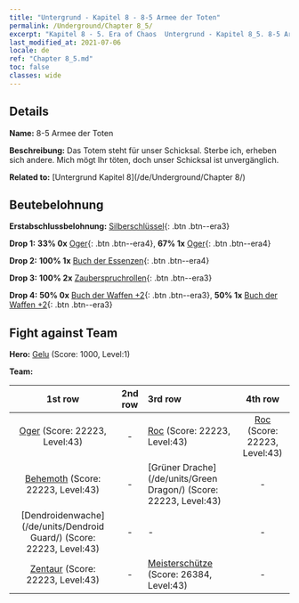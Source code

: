 ```yaml
---
title: "Untergrund - Kapitel 8 - 8-5 Armee der Toten"
permalink: /Underground/Chapter 8_5/
excerpt: "Kapitel 8 - 5. Era of Chaos  Untergrund - Kapitel 8_5. 8-5 Armee der Toten"
last_modified_at: 2021-07-06
locale: de
ref: "Chapter 8_5.md"
toc: false
classes: wide
---
```


## Details

 **Name:** 8-5 Armee der Toten

 **Beschreibung:** Das Totem steht für unser Schicksal. Sterbe ich, erheben sich andere. Mich mögt Ihr töten, doch unser Schicksal ist unvergänglich.

 **Related to:** [Untergrund Kapitel 8](/de/Underground/Chapter 8/)

## Beutebelohnung

 **Erstabschlussbelohnung:** [Silberschlüssel](/ItemsDE/con_693/){: .btn .btn--era3}

 **Drop 1:** **33% 0x** [Oger](/ItemsDE/unt_220/){: .btn .btn--era4}, **67% 1x** [Oger](/ItemsDE/unt_220/){: .btn .btn--era4}

 **Drop 2:** **100% 1x** [Buch der Essenzen](/ItemsDE/mat_39/){: .btn .btn--era4}

 **Drop 3:** **100% 2x** [Zauberspruchrollen](/ItemsDE/con_694/){: .btn .btn--era3}

 **Drop 4:** **50% 0x** [Buch der Waffen +2](/ItemsDE/mat_32/){: .btn .btn--era3}, **50% 1x** [Buch der Waffen +2](/ItemsDE/mat_32/){: .btn .btn--era3}


## Fight against Team
 **Hero:** [Gelu](/de/heroes/Gelu/) (Score: 1000, Level:1)

 **Team:**


  | 1st row | 2nd row | 3rd row | 4th row |
  |:----:|:----:|:----|:----:|
  | [Oger](/de/units/Ogre/) (Score: 22223, Level:43)  | - | [Roc](/de/units/Roc/) (Score: 22223, Level:43)  | [Roc](/de/units/Roc/) (Score: 22223, Level:43)  |
  | [Behemoth](/de/units/Behemoth/) (Score: 22223, Level:43)  | - | [Grüner Drache](/de/units/Green Dragon/) (Score: 22223, Level:43)  | - |
  | [Dendroidenwache](/de/units/Dendroid Guard/) (Score: 22223, Level:43)  | - | - | - |
  | [Zentaur](/de/units/Centaur/) (Score: 22223, Level:43)  | - | [Meisterschütze](/de/units/Sharpshooter/) (Score: 26384, Level:43)  | - |


